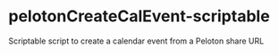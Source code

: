# pelotonCreateCalEvent-scriptable
Scriptable script to create a calendar event from a Peloton share URL
